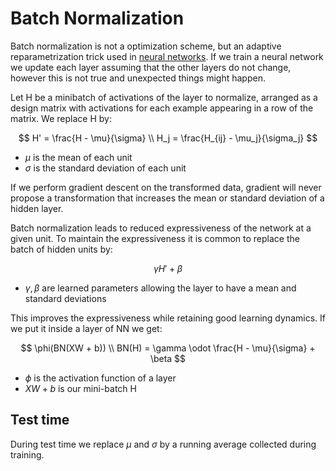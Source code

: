# Batch Normalization

Batch normalization is not a optimization scheme, but an adaptive reparametrization trick used in [neural networks](neural_networks.md). If we train a neural network we update each layer assuming that the other layers do not change, however this is not true and unexpected things might happen. 

Let H be a minibatch of activations of the layer to normalize, arranged as a design matrix with activations for each example appearing in a row of the matrix. We replace H by:

$$
H' = \frac{H - \mu}{\sigma} \\ H_j = \frac{H_{ij} - \mu_j}{\sigma_j}
$$

* $\mu$ is the mean of each unit
* $\sigma$ is the standard deviation of each unit

If we perform gradient descent on the transformed data, gradient will never propose a transformation that increases the mean or standard deviation of a hidden layer.

Batch normalization leads to reduced expressiveness of the network at a given unit. To maintain the expressiveness it is common to replace the batch of hidden units by:

$$
\gamma H' + \beta
$$

* $\gamma, \beta$ are learned parameters allowing the layer to have a mean and standard deviations

This improves the expressiveness while retaining good learning dynamics. If we put it inside a layer of NN we get:

$$
\phi(BN(XW + b)) \\ 
BN(H) = \gamma \odot \frac{H - \mu}{\sigma} + \beta
$$

* $\phi$ is the activation function of a layer
* $XW+b$ is our mini-batch H
## Test time
During test time we replace $\mu$ and $\sigma$ by a running average collected during training.